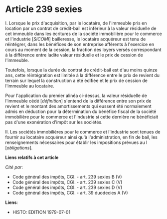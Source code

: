 # Article 239 sexies

I. Lorsque le prix d'acquisition, par le locataire, de l'immeuble pris en location par un contrat de crédit-bail est
inférieur à la valeur résiduelle de cet immeuble dans les écritures de la société immobilière pour le commerce et l'industrie
[*SICOMI*] bailleresse, le locataire acquéreur est tenu de réintégrer, dans les bénéfices de son entreprise afférents à
l'exercice en cours au moment de la cession, la fraction des loyers versés correspondant à la différence entre ladite valeur
résiduelle et le prix de cession de l'immeuble.

Toutefois, lorsque la durée du contrat de crédit-bail est d'au moins quinze ans, cette réintégration est limitée à la
différence entre le prix de revient du terrain sur lequel la construction a été édifiée et le prix de cession de l'immeuble
au locataire.

Pour l'application du premier alinéa ci-dessus, la valeur résiduelle de l'immeuble cédé [*définition*] s'entend de la
différence entre son prix de revient et le montant des amortissements qui eussent été normalement admis en déduction pour la
détermination du bénéfice fiscal de la société immobilière pour le commerce et l'industrie si cette dernière ne bénéficiait
pas d'une exonération d'impôt sur les sociétés.

II. Les sociétés immobilières pour le commerce et l'industrie sont tenues de fournir au locataire acquéreur ainsi qu'à
l'administration, en fin de bail, les renseignements nécessaires pour établir les impositions prévues au I [*obligations*].

**Liens relatifs à cet article**

_Cité par_:

  - Code général des impôts, CGI. - art. 239 sexies B (V)
  - Code général des impôts, CGI. - art. 239 sexies C (V)
  - Code général des impôts, CGI. - art. 239 sexies D (V)
  - Code général des impôts, CGI. - art. 39 duodecies A (V)

**Liens**:

  - HISTO: EDITION 1979-07-01
